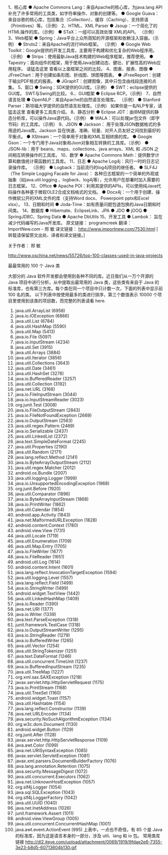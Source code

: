 1、核心库
  ● Apache Commons Lang：来自Apache的核心库，为java.lang API补充了许多常用的工具类，如字符串操作、对象的创建等。
  ● Google Guava：来自谷歌的核心库，包括集合（Collection）、缓存（Caching）、支持原语（Primitives）等。（示例）
2、HTML、XML Parser
  ● Jsoup：一个简化了的 HTML操作的库。（示例）
  ● STaX：一组可以高效处理 XML的API。 （示例）
3、Web框架
  ● Spring：Java平台上众所周知的开源框架和依赖注入容器。（示例）
  ● Struts2：来自Apache的流行Web框架。 （示例）
  ● Google Web Toolkit：Google提供的开发工具库，主要用于构建和优化复杂的Web程序用。（示例）
  ● Strips：使用最新Java技术构建的Web程序框架，推荐使用。
  ● Tapestry：面向组件的框架，用于使用Java创建动态、健壮、扩展性高的Web应用程序。
请猛击这里 查看以上面框架之间的比较。
4、图表、报表、图像
  ● JFreeChart：用于创建如条形图、折线图、饼图等图表。
  ● JFreeReport：创建于输出PDF格式的报表。
  ● JGraphT：创建图像，其中只包含由线段连接的点集。
5、窗口
  ● Swing：SDK提供的GUI库。（示例）
  ● SWT：eclipse提供的GUI库。
SWT与Swing的比较。
6.、GUI框架
  ● Eclipse RCP。（示例）
7、自然语言处理
  ● OpenNLP：来自Apache的自然语言处理库。 （示例）
  ● Stanford Parser：斯坦福大学提供的自然语言处理库。（示例）
如果你是一名NLP专家，请猛击这里 查看更多工具库介绍。
8、静态分析
  ● Eclipse JDT：由IBM提供的静态分析库，可以操作Java源代码。（示例）
  ● WALA：可以处理jar包文件（即字节码）的工具库。（示例）
9、JSON
  ● Jackson： 用于处理JSON数据格式的多用途的Java库。Jackson 旨在快速、准确、轻量、对开人员友好之间找到最好的平衡点。
  ● XStream：一个简单用于对象和XML互相转换的库。
  ● Google Gson：一个专门用于Java对象和Json对象相互转换的工具库。（示例）
  ● JSON-lib：用于 beans、maps、collections、java arrays、XML 和 JSON 之间相互转换操作的工具库。
10、数学
  ● Apache Commons Math：提供数学计算和数值统计需函数的工具库。
11、日志
  ● Apache Log4j：风行一时的日志记录操作库。 （示例）
  ● Logback：当前流行的log4j项目的继任者。
  ● SLF4J（The Simple Logging Facade for Java）： 各种日志框架的一个简单的外观或抽象（如java.util.logging 、logback、log4j等），允许用户在部署时加入需要的日志框架。
12、Office
  ● Apache POI：利用其提供的APIs，可以使用纯Java代码操作各种基于微软OLE2合成文档格式的文档。
  ● Docx4j：一个用于创建、操作微软公开的XML文件的库（支持Word docx、 Powerpoint pptx和Excel xlsx）。
13、日期和时间
  ● Joda-Time：如有质量问题包退包换的Java日期和时间类。
14、数据库
  ● Hibernate、EclipseLink、JPA
  ● JDO
  ● jOOQ
  ● SpringJDBC、Spring Data
  ● Apache DbUtils
15、开发工具
  ● Lambok： 旨在减少代码编写的Java开发库。
原文链接： programcreek 翻译： ImportNew.com - 邢 敏
译文链接： http://www.importnew.com/7530.html
[ 转载请保留原文出处、译者和译文链接。]

关于作者： 邢 敏


http://www.oschina.net/news/55726/top-100-classes-used-in-java-projects

最最常用的 100 个 Java 类

大部分的 Java 软件开发都会使用到各种不同的库。近日我们从一万个开源的 Java 项目中进行分析，从中提取出最常用的 Java 类，这些类有来自于 Java 的标准库，也有第三方库。每个类在同一个项目中只计数一次，下面的列表中显示前 100 名的类。
以下列表中按使用最多的类进行排序，第三个数值表示 10000 个项目里使用到该类的项目数，而完整的列表请看 here.
  1. java.util.ArrayList (6958)
  2. java.io.IOException (6866)
  3. java.util.List (6784)
  4. java.util.HashMap (5590)
  5. java.util.Map (5413)
  6. java.io.File (5097)
  7. java.io.InputStream (4234)
  8. java.util.Set (3915)
  9. java.util.Arrays (3884)
  10. java.util.Iterator (3856)
  11. java.util.Collections (3643)
  12. java.util.Date (3461)
  13. java.util.HashSet (3278)
  14. java.io.BufferedReader (3257)
  15. java.util.Collection (3192)
  16. java.net.URL (3168)
  17. java.io.FileInputStream (3044)
  18. java.io.InputStreamReader (3023)
  19. org.junit.Test (3008)
  20. java.io.FileOutputStream (2843)
  21. java.io.FileNotFoundException (2669)
  22. java.io.OutputStream (2563)
  23. java.util.regex.Pattern (2469)
  24. java.io.Serializable (2437)
  25. java.util.LinkedList (2372)
  26. java.text.SimpleDateFormat (2245)
  27. java.util.Properties (2190)
  28. java.util.Random (2171)
  29. java.lang.reflect.Method (2141)
  30. java.io.ByteArrayOutputStream (2112)
  31. java.util.regex.Matcher (2012)
  32. android.os.Bundle (2007)
  33. java.util.logging.Logger (1999)
  34. java.io.UnsupportedEncodingException (1968)
  35. org.junit.Before (1920)
  36. java.util.Comparator (1896)
  37. java.io.ByteArrayInputStream (1868)
  38. java.io.PrintWriter (1862)
  39. java.util.Calendar (1854)
  40. android.app.Activity (1843)
  41. java.net.MalformedURLException (1828)
  42. android.content.Context (1780)
  43. android.view.View (1731)
  44. java.util.Locale (1719)
  45. java.util.Enumeration (1709)
  46. java.util.Map.Entry (1705)
  47. java.io.FileWriter (1677)
  48. java.io.FileReader (1651)
  49. android.util.Log (1614)
  50. android.content.Intent (1601)
  51. java.lang.reflect.InvocationTargetException (1594)
  52. java.util.logging.Level (1557)
  53. java.lang.reflect.Field (1499)
  54. java.io.StringWriter (1499)
  55. android.widget.TextView (1442)
  56. java.util.LinkedHashMap (1409)
  57. java.io.Reader (1390)
  58. java.net.URI (1377)
  59. java.io.Writer (1339)
  60. java.text.ParseException (1318)
  61. junit.framework.TestCase (1318)
  62. java.io.OutputStreamWriter (1295)
  63. java.io.StringReader (1279)
  64. java.io.BufferedWriter (1265)
  65. java.util.Vector (1254)
  66. java.util.StringTokenizer (1251)
  67. java.text.DateFormat (1246)
  68. java.util.concurrent.TimeUnit (1237)
  69. java.io.BufferedInputStream (1235)
  70. java.util.TreeMap (1227)
  71. org.xml.sax.SAXException (1218)
  72. javax.servlet.http.HttpServletRequest (1175)
  73. java.io.PrintStream (1168)
  74. java.util.TreeSet (1160)
  75. android.widget.Toast (1157)
  76. java.util.Hashtable (1154)
  77. java.lang.reflect.Constructor (1139)
  78. java.net.URLEncoder (1134)
  79. java.security.NoSuchAlgorithmException (1134)
  80. org.w3c.dom.Document (1130)
  81. android.widget.Button (1129)
  82. org.junit.After (1128)
  83. javax.servlet.http.HttpServletResponse (1109)
  84. java.awt.Color (1099)
  85. java.net.URISyntaxException (1085)
  86. javax.servlet.ServletException (1081)
  87. javax.xml.parsers.DocumentBuilderFactory (1076)
  88. java.lang.annotation.Retention (1075)
  89. java.security.MessageDigest (1072)
  90. java.util.concurrent.Executors (1062)
  91. java.net.UnknownHostException (1057)
  92. org.slf4j.Logger (1054)
  93. java.sql.SQLException (1043)
  94. org.slf4j.LoggerFactory (1042)
  95. java.util.UUID (1040)
  96. java.net.InetAddress (1026)
  97. junit.framework.Assert (1011)
  98. android.view.ViewGroup (1005)
  99. java.util.concurrent.ConcurrentHashMap (1001)
  100. java.awt.event.ActionEvent (995)
上表中，一点也不奇怪，有 85 个是 Java 的标准库，因为这是语言本身的一部分，涉及 util、lang 和 io 包。
常用类库链接
http://dl2.iteye.com/upload/attachment/0069/1919/9fdae2e6-7355-3e23-b8d5-60713604b130.gif
